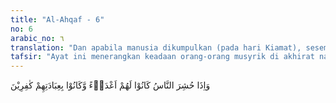 ```yaml
---
title: "Al-Ahqaf - 6"
no: 6
arabic_no: ٦
translation: "Dan apabila manusia dikumpulkan (pada hari Kiamat), sesembahan itu menjadi musuh mereka dan mengingkari pemujaan-pemujaan yang mereka lakukan kepadanya."
tafsir: "Ayat ini menerangkan keadaan orang-orang musyrik di akhirat nanti dan berhala-berhala yang mereka sembah. Pada saat semua manusia telah dibangkitkan dari kubur dan berkumpul untuk dihisab, maka berhala-berhala, dewa, dan sembahan yang lain yang mereka sembah selain Allah itu mengingkari perbuatan orang-orang musyrik yang menyembah mereka dengan mengatakan, \"Kami tidak pernah memerintahkan agar mereka menyembah kami. Kami tidak mengetahui apa yang mereka lakukan terhadap kami, bahkan kami tidak mengetahui sedikit pun bahwa mereka telah menyembah kami karena kami ini adalah benda-benda mati, tidak dapat melihat, mendengar, berkata, apalagi mengabulkan doa-doa orang-orang yang berdoa kepada kami. Allah berfirman:\n\nDan dia (Ibrahim) berkata, \"Sesungguhnya berhala-berhala yang kamu sembah selain Allah, hanya untuk menciptakan perasaan kasih sayang di antara kamu dalam kehidupan di dunia, kemudian pada hari Kiamat sebagian kamu akan saling mengingkari dan saling mengutuk; dan tempat kembalimu ialah neraka, dan sama sekali tidak ada penolong bagimu\". (al-'Ankabut/29: 25)\n\nPada ayat lain, Allah berfirman:\n\nDan mereka telah memilih tuhan-tuhan selain Allah, agar tuhan-tuhan itu menjadi pelindung bagi mereka. Sama sekali tidak! Kelak mereka (sesembahan) itu akan mengingkari penyembahan mereka terhadapnya, dan akan menjadi musuh bagi mereka. (Maryam/19: 81-82)"
---
```

وَاِذَا حُشِرَ النَّاسُ كَانُوْا لَهُمْ اَعْدَاۤءً وَّكَانُوْا بِعِبَادَتِهِمْ كٰفِرِيْنَ 